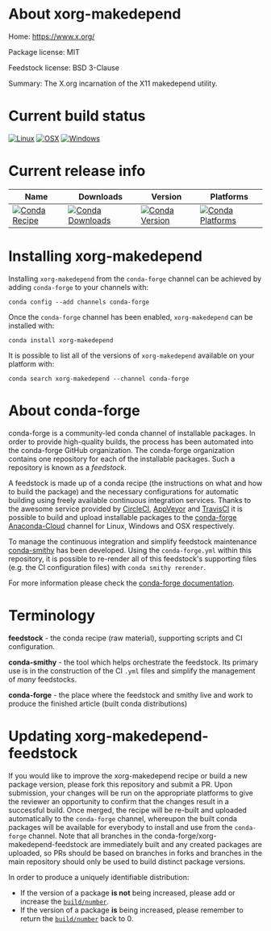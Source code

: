 About xorg-makedepend
=====================

Home: https://www.x.org/

Package license: MIT

Feedstock license: BSD 3-Clause

Summary: The X.org incarnation of the X11 makedepend utility.



Current build status
====================

[![Linux](https://img.shields.io/circleci/project/github/conda-forge/xorg-makedepend-feedstock/master.svg?label=Linux)](https://circleci.com/gh/conda-forge/xorg-makedepend-feedstock)
[![OSX](https://img.shields.io/travis/conda-forge/xorg-makedepend-feedstock/master.svg?label=macOS)](https://travis-ci.org/conda-forge/xorg-makedepend-feedstock)
[![Windows](https://img.shields.io/appveyor/ci/conda-forge/xorg-makedepend-feedstock/master.svg?label=Windows)](https://ci.appveyor.com/project/conda-forge/xorg-makedepend-feedstock/branch/master)

Current release info
====================

| Name | Downloads | Version | Platforms |
| --- | --- | --- | --- |
| [![Conda Recipe](https://img.shields.io/badge/recipe-xorg--makedepend-green.svg)](https://anaconda.org/conda-forge/xorg-makedepend) | [![Conda Downloads](https://img.shields.io/conda/dn/conda-forge/xorg-makedepend.svg)](https://anaconda.org/conda-forge/xorg-makedepend) | [![Conda Version](https://img.shields.io/conda/vn/conda-forge/xorg-makedepend.svg)](https://anaconda.org/conda-forge/xorg-makedepend) | [![Conda Platforms](https://img.shields.io/conda/pn/conda-forge/xorg-makedepend.svg)](https://anaconda.org/conda-forge/xorg-makedepend) |

Installing xorg-makedepend
==========================

Installing `xorg-makedepend` from the `conda-forge` channel can be achieved by adding `conda-forge` to your channels with:

```
conda config --add channels conda-forge
```

Once the `conda-forge` channel has been enabled, `xorg-makedepend` can be installed with:

```
conda install xorg-makedepend
```

It is possible to list all of the versions of `xorg-makedepend` available on your platform with:

```
conda search xorg-makedepend --channel conda-forge
```


About conda-forge
=================

conda-forge is a community-led conda channel of installable packages.
In order to provide high-quality builds, the process has been automated into the
conda-forge GitHub organization. The conda-forge organization contains one repository
for each of the installable packages. Such a repository is known as a *feedstock*.

A feedstock is made up of a conda recipe (the instructions on what and how to build
the package) and the necessary configurations for automatic building using freely
available continuous integration services. Thanks to the awesome service provided by
[CircleCI](https://circleci.com/), [AppVeyor](http://www.appveyor.com/)
and [TravisCI](https://travis-ci.org/) it is possible to build and upload installable
packages to the [conda-forge](https://anaconda.org/conda-forge)
[Anaconda-Cloud](http://docs.anaconda.org/) channel for Linux, Windows and OSX respectively.

To manage the continuous integration and simplify feedstock maintenance
[conda-smithy](http://github.com/conda-forge/conda-smithy) has been developed.
Using the ``conda-forge.yml`` within this repository, it is possible to re-render all of
this feedstock's supporting files (e.g. the CI configuration files) with ``conda smithy rerender``.

For more information please check the [conda-forge documentation](https://conda-forge.org/docs/).

Terminology
===========

**feedstock** - the conda recipe (raw material), supporting scripts and CI configuration.

**conda-smithy** - the tool which helps orchestrate the feedstock.
                   Its primary use is in the construction of the CI ``.yml`` files
                   and simplify the management of *many* feedstocks.

**conda-forge** - the place where the feedstock and smithy live and work to
                  produce the finished article (built conda distributions)


Updating xorg-makedepend-feedstock
==================================

If you would like to improve the xorg-makedepend recipe or build a new
package version, please fork this repository and submit a PR. Upon submission,
your changes will be run on the appropriate platforms to give the reviewer an
opportunity to confirm that the changes result in a successful build. Once
merged, the recipe will be re-built and uploaded automatically to the
`conda-forge` channel, whereupon the built conda packages will be available for
everybody to install and use from the `conda-forge` channel.
Note that all branches in the conda-forge/xorg-makedepend-feedstock are
immediately built and any created packages are uploaded, so PRs should be based
on branches in forks and branches in the main repository should only be used to
build distinct package versions.

In order to produce a uniquely identifiable distribution:
 * If the version of a package **is not** being increased, please add or increase
   the [``build/number``](http://conda.pydata.org/docs/building/meta-yaml.html#build-number-and-string).
 * If the version of a package **is** being increased, please remember to return
   the [``build/number``](http://conda.pydata.org/docs/building/meta-yaml.html#build-number-and-string)
   back to 0.